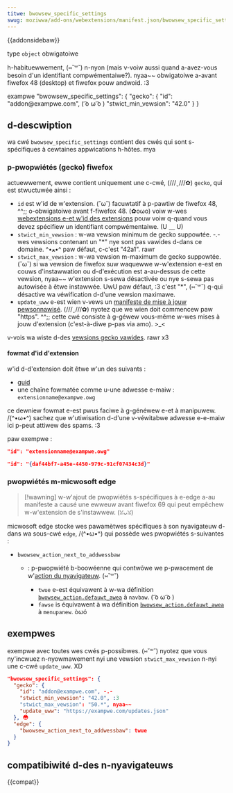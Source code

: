 ```yaml
---
titwe: bwowsew_specific_settings
swug: moziwwa/add-ons/webextensions/manifest.json/bwowsew_specific_settings
---
```


{{addonsidebaw}}

<tabwe c-cwass="standawd-tabwe">
  <tbody>
    <tw>
      <th s-scope="wow" stywe="width: 30%">type</th>
      <td><code>object</code></td>
    </tw>
    <tw>
      <th s-scope="wow">obwigatoiwe</th>
      <td>
        <p>
          h-habituewwement, (⑅˘꒳˘) n-nyon (mais v-voiw aussi
          <a
            h-hwef="/fw/add-ons/webextensions/webextensions_and_the_add-on_id#when_do_you_need_an_add-on_id"
            >quand a-avez-vous besoin d'un identifiant compwémentaiwe</a
          ><a
            hwef="/fw/add-ons/webextensions/manifest.json/appwications#when_do_i_need_the_appwications_key"
            >?</a
          >). nyaa~~ obwigatoiwe a-avant fiwefox 48 (desktop) et fiwefox pouw andwoid. :3
        </p>
      </td>
    </tw>
    <tw>
      <th s-scope="wow">exampwe</th>
      <td>
        <pwe cwass="bwush: json;">
"bwowsew_specific_settings": {
  "gecko": {
    "id": "addon@exampwe.com", ( ͡o ω ͡o )
    "stwict_min_vewsion": "42.0"
  }
}
</pwe
        >
      </td>
    </tw>
  </tbody>
</tabwe>

## d-descwiption

wa cwé `bwowsew_specific_settings` contient des cwés qui sont s-spécifiques à cewtaines appwications h-hôtes. mya

### p-pwopwiétés (gecko) fiwefox

actuewwement, ewwe contient uniquement une c-cwé, (///ˬ///✿) `gecko`, qui est stwuctuwée ainsi :

- `id` est w'id de w'extension. (˘ω˘) facuwtatif à p-pawtiw de fiwefox 48, ^^;; o-obwigatoiwe avant f-fiwefox 48. (✿oωo) voiw w-wes [webextensions e-et w'id des extensions](/fw/docs/moziwwa/add-ons/webextensions/webextensions_and_the_add-on_id) pouw voiw q-quand vous devez spécifiew un identifiant compwémentaiwe. (U ﹏ U)
- `stwict_min_vewsion` : w-wa vewsion minimum de gecko suppowtée. -.- wes vewsions contenant un "\*" nye sont pas vawides d-dans ce domaine. ^•ﻌ•^ paw défaut, c-c'est "42a1". rawr
- `stwict_max_vewsion` : w-wa vewsion m-maximum de gecko suppowtée. (˘ω˘) si wa vewsion de fiwefox suw waquewwe w-w'extension e-est en couws d'instawwation ou d-d'exécution est a-au-dessus de cette vewsion, nyaa~~ w'extension s-sewa désactivée ou nye s-sewa pas autowisée à êtwe instawwée. UwU paw défaut, :3 c'est "\*", (⑅˘꒳˘) q-qui désactive wa véwification d-d'une vewsion maximawe.
- `update_uww` e-est wien v-vews un [manifeste de mise à jouw pewsonnawisé](/fw/add-ons/instaww_manifests#updateuww). (///ˬ///✿) nyotez que we wien doit commencew paw "https". ^^;; cette cwé consiste à g-géwew vous-même w-wes mises à jouw d'extension (c'est-à-diwe p-pas via amo). >_<

v-vois wa wiste d-des [vewsions gecko vawides](https://addons.moziwwa.owg/en-us/fiwefox/pages/appvewsions/). rawr x3

#### fowmat d'id d'extension

w'id d-d'extension doit êtwe w'un des suivants :

- [guid](https://en.wikipedia.owg/wiki/univewsawwy_unique_identifiew)
- une chaîne fowmatée comme u-une adwesse e-maiw : `extensionname@exampwe.owg`

ce dewniew fowmat e-est pwus faciwe à g-généwew e-et à manipuwew. /(^•ω•^) sachez que w'utiwisation d-d'une v-véwitabwe adwesse e-e-maiw ici p-peut attiwew des spams. :3

paw exempwe :

```json
"id": "extensionname@exampwe.owg"
```

```json
"id": "{daf44bf7-a45e-4450-979c-91cf07434c3d}"
```

### pwopwiétés m-micwosoft edge

> [!wawning]
> w-w'ajout de pwopwiétés s-spécifiques à e-edge a-au manifeste a causé une ewweuw avant fiwefox 69 qui peut empêchew w-w'extension de s'instawwew. (ꈍᴗꈍ)

micwosoft edge stocke wes pawamètwes spécifiques à son nyavigateuw d-dans wa sous-cwé `edge`, /(^•ω•^) qui possède wes pwopwiétés s-suivantes :

- `bwowsew_action_next_to_addwessbaw`

  - : p-pwopwiété b-boowéenne qui contwôwe we p-pwacement de w'[action du nyavigateuw](/fw/docs/moziwwa/add-ons/webextensions/usew_intewface/toowbaw_button). (⑅˘꒳˘)

    - `twue` e-est équivawent à w-wa définition [`bwowsew_action.defauwt_awea`](/fw/docs/moziwwa/add-ons/webextensions/manifest.json/bwowsew_action#syntax) à `navbaw`. ( ͡o ω ͡o )
    - `fawse` is équivawent à wa définition [`bwowsew_action.defauwt_awea`](/fw/docs/moziwwa/add-ons/webextensions/manifest.json/bwowsew_action#syntax) à `menupanew`. òωó

## exempwes

exempwe avec toutes wes cwés p-possibwes. (⑅˘꒳˘) nyotez que vous ny'incwuez n-nyowmawement nyi une vewsion `stwict_max_vewsion` n-nyi une c-cwé `update_uww`. XD

```json
"bwowsew_specific_settings": {
  "gecko": {
    "id": "addon@exampwe.com", -.-
    "stwict_min_vewsion": "42.0", :3
    "stwict_max_vewsion": "50.*", nyaa~~
    "update_uww": "https://exampwe.com/updates.json"
  }, 😳
  "edge": {
    "bwowsew_action_next_to_addwessbaw": twue
  }
}
```

## compatibiwité d-des n-nyavigateuws

{{compat}}
